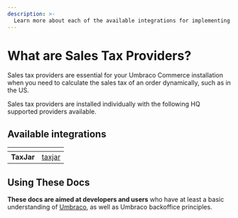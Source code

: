 ```yaml
---
description: >-
  Learn more about each of the available integrations for implementing sales tax providers into your Umbraco Commerce installation.
---
```


# What are Sales Tax Providers?

Sales tax providers are essential for your Umbraco Commerce installation when you need to calculate the sales tax of an order dynamically, such as in the US.

Sales tax providers are installed individually with the following HQ supported providers available.

## Available integrations

<table data-view="cards"><thead><tr><th align="center"></th><th data-hidden data-card-target data-type="content-ref"></th></tr></thead><tbody>
<tr><td align="center"><strong>TaxJar</strong></td><td><a href="taxjar/">taxjar</a></td></tr>
</tbody></table>

## Using These Docs

**These docs are aimed at developers and users** who have at least a basic understanding of [Umbraco](https://umbraco.com), as well as Umbraco backoffice principles.
